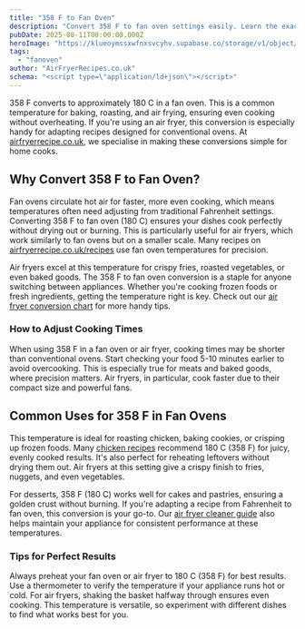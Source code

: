 ```yaml
---
title: "358 F to Fan Oven"
description: "Convert 358 F to fan oven settings easily. Learn the exact temperature and how it works for air fryers and electric ovens. Perfect for UK kitchens."
pubDate: 2025-08-11T00:00:00.000Z
heroImage: "https://klueoymssxwfnxsvcyhv.supabase.co/storage/v1/object/public/md/358-f-to-fan-oven-313d0a57.png"
tags:
  - "fanoven"
author: "AirFryerRecipes.co.uk"
schema: "<script type=\"application/ld+json\"></script>"
---
```


<p>358 F converts to approximately 180 C in a fan oven. This is a common temperature for baking, roasting, and air frying, ensuring even cooking without overheating. If you're using an air fryer, this conversion is especially handy for adapting recipes designed for conventional ovens. At <a href=https://www.airfryerrecipe.co.uk>airfryerrecipe.co.uk</a>, we specialise in making these conversions simple for home cooks.</p>

<h2>Why Convert 358 F to Fan Oven?</h2>
<p>Fan ovens circulate hot air for faster, more even cooking, which means temperatures often need adjusting from traditional Fahrenheit settings. Converting 358 F to fan oven (180 C) ensures your dishes cook perfectly without drying out or burning. This is particularly useful for air fryers, which work similarly to fan ovens but on a smaller scale. Many recipes on <a href=https://www.airfryerrecipe.co.uk/recipes>airfryerrecipe.co.uk/recipes</a> use fan oven temperatures for precision.</p>

<p>Air fryers excel at this temperature for crispy fries, roasted vegetables, or even baked goods. The 358 F to fan oven conversion is a staple for anyone switching between appliances. Whether you're cooking frozen foods or fresh ingredients, getting the temperature right is key. Check out our <a href=https://www.airfryerrecipe.co.uk/air-fryer-conversion-chart>air fryer conversion chart</a> for more handy tips.</p>

<h3>How to Adjust Cooking Times</h3>
<p>When using 358 F in a fan oven or air fryer, cooking times may be shorter than conventional ovens. Start checking your food 5-10 minutes earlier to avoid overcooking. This is especially true for meats and baked goods, where precision matters. Air fryers, in particular, cook faster due to their compact size and powerful fans.</p>

<h2>Common Uses for 358 F in Fan Ovens</h2>
<p>This temperature is ideal for roasting chicken, baking cookies, or crisping up frozen foods. Many <a href=https://www.airfryerrecipe.co.uk/recipe-category/chicken>chicken recipes</a> recommend 180 C (358 F) for juicy, evenly cooked results. It's also perfect for reheating leftovers without drying them out. Air fryers at this setting give a crispy finish to fries, nuggets, and even vegetables.</p>

<p>For desserts, 358 F (180 C) works well for cakes and pastries, ensuring a golden crust without burning. If you're adapting a recipe from Fahrenheit to fan oven, this conversion is your go-to. Our <a href=https://www.airfryerrecipe.co.uk/air-fryer-cleaner>air fryer cleaner guide</a> also helps maintain your appliance for consistent performance at these temperatures.</p>

<h3>Tips for Perfect Results</h3>
<p>Always preheat your fan oven or air fryer to 180 C (358 F) for best results. Use a thermometer to verify the temperature if your appliance runs hot or cold. For air fryers, shaking the basket halfway through ensures even cooking. This temperature is versatile, so experiment with different dishes to find what works best for you.</p>